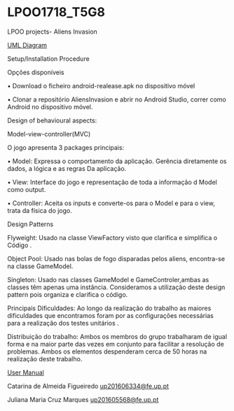 # LPOO1718_T5G8
LPOO projects- Aliens Invasion

[UML Diagram](LpooUML.jpg)


Setup/Installation Procedure

Opções disponíveis 

•	Download o ficheiro android-realease.apk no dispositivo móvel

•	Clonar a repositório AliensInvasion e abrir no Android Studio, correr como Android no dispositivo móvel.

Design of behavioural aspects:

Model-view-controller(MVC)

O jogo apresenta 3 packages principais:

•	Model: Expressa o comportamento da aplicação. Gerência diretamente os dados, a lógica e as regras Da aplicação.

•	View: Interface do jogo e representação de toda a informação d Model como output.

•	Controller: Aceita os inputs e converte-os para o Model e para o view, trata da física do jogo.

Design Patterns 

Flyweight:
Usado na classe ViewFactory visto que clarifica e simplifica  o Código .

Object Pool:
Usado nas bolas de fogo disparadas pelos aliens, encontra-se na classe GameModel.

Singleton:
Usado nas classes GameModel e GameControler,ambas as classes têm apenas uma instância. Consideramos a utilização deste design pattern pois  organiza e clarifica o código.


Principais Dificuldades:
Ao longo da realização do trabalho as maiores dificuldades que encontramos foram por as configurações necessárias para a realização dos testes unitários . 


Distribuição do trabalho:
Ambos os membros do grupo trabalharam de igual forma e na maior parte das vezes em conjunto para facilitar a resolução de problemas. Ambos os elementos despenderam cerca de 50 horas na realização deste trabalho.



[User Manual](https://github.com/SmilingOwl/AliensInvasion/blob/master/User%20Manual.pdf)

Catarina de Almeida Figueiredo  up201606334@fe.up.pt

Juliana Maria Cruz Marques up201605568@fe.up.pt
